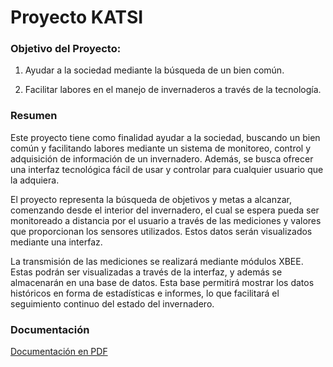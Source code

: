 # Proyecto KATSI


### Objetivo del Proyecto:

1. Ayudar a la sociedad mediante la búsqueda de un bien común.

2. Facilitar labores en el manejo de invernaderos a través de la tecnología.

### Resumen
Este proyecto tiene como finalidad ayudar a la sociedad, buscando un bien común y facilitando labores mediante un sistema de monitoreo, control y adquisición de información de un invernadero. Además, se busca ofrecer una interfaz tecnológica fácil de usar y controlar para cualquier usuario que la adquiera.

El proyecto representa la búsqueda de objetivos y metas a alcanzar, comenzando desde el interior del invernadero, el cual se espera pueda ser monitoreado a distancia por el usuario a través de las mediciones y valores que proporcionan los sensores utilizados. Estos datos serán visualizados mediante una interfaz.

La transmisión de las mediciones se realizará mediante módulos XBEE. Estas podrán ser visualizadas a través de la interfaz, y además se almacenarán en una base de datos. Esta base permitirá mostrar los datos históricos en forma de estadísticas e informes, lo que facilitará el seguimiento continuo del estado del invernadero.

### Documentación
[Documentación en PDF](URL-del-enlace)
